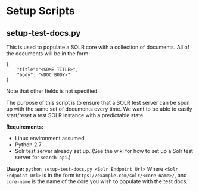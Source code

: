# Setup Scripts

## setup-test-docs.py

This is used to populate a SOLR core with a collection of documents. All of the documents will be in the form:

```
{
    "title":"<SOME TITLE>",
    "body": "<DOC BODY>"
}
```

Note that other fields is not specified.

The purpose of this script is to ensure that a SOLR test server can be spun up with the same set of documents every time. We want to be able to easily start/reset a test SOLR instance with a predictable state.

**Requirements:**
 - Linux environment assumed
 - Python 2.7
 - Solr test server already set up. (See the wiki for how to set up a Solr test server for `search-api`.)

**Usage:** `python setup-test-docs.py <Solr Endpoint Url>`
Where `<Solr Endpoint Url>` is in the form `https://example.com/solr/<core-name>/`, and `core-name` is the name of the core you wish to populate with the test docs.
